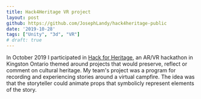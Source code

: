```yaml
---
title: Hack4Heritage VR project
layout: post
github: https://github.com/JosephLandy/hack4heritage-public
date: '2019-10-28'
tags: ["Unity", "3d", "VR"]
# draft: true
---
```


In October 2019 I participated in [Hack for Heritage](https://www.hack4heritage.com/), an AR/VR hackathon in Kingston Ontario themed around projects that would preserve, reflect or comment on cultural heritage. My team's project was a program for recording and experiencing stories around a virtual campfire. The idea was that the storyteller could animate props that symbolicly represent elements of the story. 